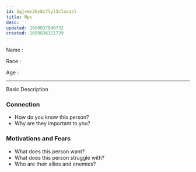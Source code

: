 ```yaml
---
id: 5gjvms26y8z7lyl3closazl
title: Npc
desc: ''
updated: 1659837040732
created: 1659836321729
---
```


Name
: 

Race
: 

Age
: 

---

Basic Description

### Connection
* How do you know this person?
* Why are they important to you?

### Motivations and Fears
* What does this person want?
* What does this person struggle with?
* Who are their allies and enemies?